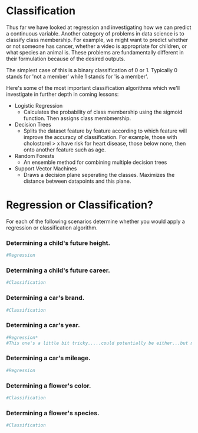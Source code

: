 
# Classification   
Thus far we have looked at regression and investigating how we can predict a continuous variable. Another category of problems in data science is to classify class membership. For example, we might want to predict whether or not someone has cancer, whether a video is appropriate for children, or what species an animal is. These problems are fundamentally different in their formulation because of the desired outputs.
  
The simplest case of this is a binary classification of 0 or 1. Typically 0 stands for 'not a member' while 1 stands for 'is a member'.  

Here's some of the most important classification algorithms which we'll investigate in further depth in coming lessons:  

* Logistic Regression
    * Calculates the probability of class membership using the sigmoid function. Then assigns class membmership.
* Decision Trees
    * Splits the dataset feature by feature according to which feature will improve the accuracy of classification. For example, those with cholostorel > x have risk for heart disease, those below none, then onto another feature such as age. 
* Random Forests
    * An ensemble method for combining multiple decision trees 
* Support Vector Machines
    * Draws a decision plane seperating the classes. Maximizes the distance between datapoints and this plane.

# Regression or Classification?
For each of the following scenarios determine whether you would apply a regression or classification algorithm.

### Determining a child's future height.


```python
#Regression
```

### Determining a child's future career.


```python
#Classification
```

### Determining a car's brand.


```python
#Classification
```

### Determining a car's year.


```python
#Regression*
#This one's a little bit tricky.....could potentially be either...but most likely regression would still be appropriate
```

### Determining a car's mileage.


```python
#Regression
```

### Determining a flower's color.


```python
#Classification
```

### Determining a flower's species.


```python
#Classification
```
